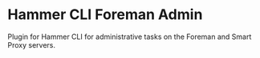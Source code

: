 # Hammer CLI Foreman Admin

Plugin for Hammer CLI for administrative tasks on the Foreman and Smart Proxy
servers.
